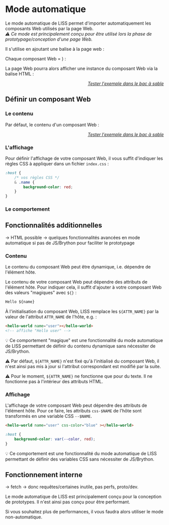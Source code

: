 <!DOCTYPE html>
<html lang="fr">
    <head>
        <meta charset="utf8"/>
        <title>LISS</title>
        <meta name="color-scheme" content="dark light">
        <meta name="viewport" content="width=device-width, initial-scale=1"/>
        <link   href="./index.css"  rel="stylesheet" blocking="render">
        <script  src="./index.js"  type="module"     blocking="render" async></script>
    </head>
    <body code-langs="js,bry">
        <main>

# Mode automatique

Le mode automatique de LISS permet d'importer automatiquement les composants Web utilisés par la page Web.\
*⚠ Ce mode est principalement conçu pour être utilisé lors la phase de prototypage/conception d'une page Web.*

Il s'utilise en ajoutant une balise <script type="c-html"><script></script> à la page web :
<script type="c-html">
    <!DOCTYPE html>
    <html>
        <head>
            <script type="module" src="<h>$LISS</h>" defer
                liss-cdir="<h>$CDIR</h>"
                liss-mode="auto-load"
            ><xscript>
        </head>
        <body>...<xbody>
    </html>
</script>

Chaque composant Web <script type="c-text"><h>$NAME</h></script> est alors défini par un ensemble de fichiers contenus dans le dossier <script type="c-text"><h>$CDIR</h>/<h>$NAME</h>/</script>.\
Concrètement, votre projet pourra avoir l'arborescence suivante (avec <script type="c-text"><h>$CDIR</h></script> = <script type="c-text">/components/</script>) :

<script type="c-bash">
├── index.html # votre page web.
├── LISS.js    # la bibliothèque LISS
└── components # <h>$CDIR</h>, le répertoire contenant vos composants Web.
    └── hello-world    # défini le composant Web "hello-world".
        ├── index.html # le contenu  du composant Web "hello-world".
        └── index.css  # l'affichage du composant Web "hello-world".
</script>

La page Web pourra alors afficher une instance du composant Web via la balise HTML <script type="c-text"><<h>$NAME</h>></script> :

<liss-playground name="hello-world" show="page.html,output">
</liss-playground>
<div style="text-align:right"><a href="../../../playground/?example=hello-world"><i>Tester l'exemple dans le bac à sable</i></a></div>

## Définir un composant Web

### Le contenu

Par défaut, le contenu d'un composant Web <script type="c-text"><h>$NAME</h></script> est défini par le fichier <script type="c-text"><h>$CDIR</h>/<h>$NAME</h>/index.html</script> :

<liss-playground name="hello-world" show="index.html,output">
</liss-playground>
<div style="text-align:right"><a href="../../../playground/?example=hello-world"><i>Tester l'exemple dans le bac à sable</i></a></div>

### L'affichage

Pour définir l'affichage de votre composant Web, il vous suffit d'indiquer les règles CSS à appliquer dans un fichier `index.css` :

```css
:host {
    /* vos règles CSS */
    & .name {
        background-color: red;
    }
}
```

### Le comportement

## Fonctionnalités additionnelles

-> HTML possible
-> quelques fonctionnalités avancées en mode automatique si pas de JS/Brython pour faciliter le prototypage

### Contenu

Le contenu du composant Web peut être dynamique, i.e. dépendre de l'élément hôte.

Le contenu de votre composant Web peut dépendre des attributs de l'élément hôte.
Pour indiquer cela, il suffit d'ajouter à votre composant Web des valeurs "magiques" avec `${}` :
```html
Hello ${name}
```

À l'initialisation du composant Web, LISS remplace les `${ATTR_NAME}` par la valeur de l'attribut `ATTR_NAME` de l'hôte, e.g. :
```html
<hello-world name="user"></hello-world>
<!-- affiche "Hello user" -->
```

💡 Ce comportement "magique" est une fonctionnalité du mode automatique de LISS permettant de définir du contenu dynamique sans nécessiter de JS/Brython.

⚠ Par défaut, `${ATTR_NAME}` n'est fixé qu'à l'initialisé du composant Web, il n'est ainsi pas mis à jour si l'attribut correspondant est modifié par la suite.

⚠ Pour le moment, `${ATTR_NAME}` ne fonctionne que pour du texte. Il ne fonctionne pas à l'intérieur des attributs HTML.

### Affichage

L'affichage de votre composant Web peut dépendre des attributs de l'élément hôte.
Pour ce faire, les attributs `css-$NAME` de l'hôte sont transformés en une variable CSS `--$NAME`.

```html
<hello-world name="user" css-color="blue" ></hello-world>
```

```css
:host {
    background-color: var(--color, red);
}
```

💡 Ce comportement est une fonctionnalité du mode automatique de LISS permettant de définir des variables CSS sans nécessiter de JS/Brython.

## Fonctionnement interne

-> fetch
-> donc requêtes/certaines inutile, pas perfs, proto/dev.

Le mode automatique de LISS est principalement conçu pour la conception de prototypes. Il n'est ainsi pas conçu pour être performant.

Si vous souhaitez plus de performances, il vous faudra alors utiliser le mode non-automatique.

</main>
    </body>
</html>